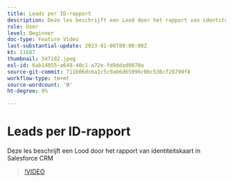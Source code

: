 ```yaml
---
title: Leads per ID-rapport
description: Deze les beschrijft een Lood door het rapport van identiteitskaart in Salesforce CRM
role: User
level: Beginner
doc-type: Feature Video
last-substantial-update: 2023-01-06T00:00:00Z
kt: 11687
thumbnail: 347182.jpeg
exl-id: 6ab14055-a649-40c1-a72e-fd9ddad0078a
source-git-commit: 711b06dc6a1c5c9ab6d65996c0bc536cf28790f8
workflow-type: tm+mt
source-wordcount: '0'
ht-degree: 0%

---
```


# Leads per ID-rapport

Deze les beschrijft een Lood door het rapport van identiteitskaart in Salesforce CRM

>[!VIDEO](https://video.tv.adobe.com/v/347182/?quality=12&learn=on)
